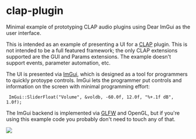 # clap-plugin

Minimal example of prototyping CLAP audio plugins using Dear ImGui as the user interface.

This is intended as an example of presenting a UI for a [CLAP](https://github.com/free-audio/clap) plugin. This is not intended to be a full featured framework; the only CLAP extensions supported are the GUI and Params extensions. The example doesn't support events, parameter automation, etc.

The UI is presented via [ImGui](https://github.com/ocornut/imgui), which is designed as a tool for programmers to quickly protoype controls. ImGui lets the programmer put controls and information on the screen with minimal programming effort:

     ImGui::SliderFloat("Volume", &voldb, -60.0f, 12.0f, "%+.1f dB", 1.0f);

The ImGui backend is implemented via [GLFW](https://github.com/glfw/glfw) and OpenGL, but if you're using this example code you probably don't need to touch any of that.

![](https://github.com/schwaaa/clap-plugin/blob/main/clap_imgui_screencap.gif?raw=true)



